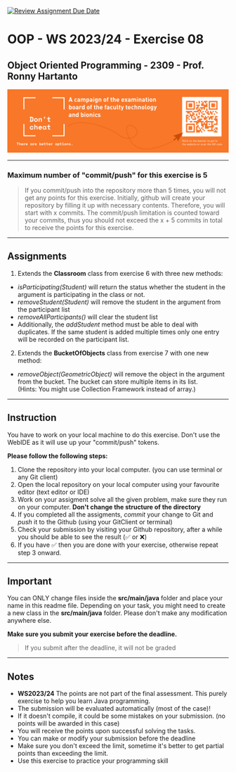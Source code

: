 [![Review Assignment Due Date](https://classroom.github.com/assets/deadline-readme-button-24ddc0f5d75046c5622901739e7c5dd533143b0c8e959d652212380cedb1ea36.svg)](https://classroom.github.com/a/L87T7DNh)
# OOP - WS 2023/24 - Exercise 08

## Object Oriented Programming - 2309 - Prof. Ronny Hartanto


[![Don't Cheat](img/dont-cheat.png)](https://www.hochschule-rhein-waal.de/de/fakultaeten/technologie-und-bionik/vorlesungs-und-pruefungsverzeichnis/exam-plan-summer-2021/dont) 

---  
 
### Maximum number of "**commit/push**" for this exercise is **5**
 
> If you commit/push into the repository more than 5 times, you will not get any points for this exercise. 
> Initially, github will create your repository by filling it up with necessary contents. Therefore, you will start with x commits. The commit/push limitation is counted toward your commits, thus you should not exceed the x + 5 commits in total to receive the points for this exercise. 

--- 

## Assignments

1. Extends the **Classroom** class from exercise 6 with three new methods:
* *isParticipating(Student)* will return the status whether the student in the argument is participating in the class or not.
* *removeStudent(Student)* will remove the student in the argument from the participant list
* *removeAllParticipants()* will clear the student list
* Additionally, the *addStudent* method must be able to deal with duplicates. If the same student is added multiple times only one entry will be recorded on the participant list.

2. Extends the **BucketOfObjects** class from exercise 7 with one new method: 
* *removeObject(GeometricObject)* will remove the object in the argument from the bucket. The bucket can store multiple items in its list.  
(Hints: You might use Collection Framework instead of array.)

---

## Instruction
You have to work on your local machine to do this exercise. Don't use the WebIDE as it will use up your "commit/push" tokens. 

**Please follow the following steps:**
1. Clone the repository into your local computer. (you can use terminal or any Git client)
2. Open the local repository on your local computer using your favourite editor (text editor or IDE)
3. Work on your assigment solve all the given problem, make sure they run on your computer. **Don't change the structure of the directory**
4. If you completed all the assigments, *commit* your change to Git and *push* it to the Github (using your GitClient or terminal)
5. Check your submission by visiting your Github repository, after a while you should be able to see the result (:white_check_mark: or :x:)
6. If you have :white_check_mark: then you are done with your exercise, otherwise repeat step 3 onward. 

--- 

## Important

You can ONLY change files inside the **src/main/java** folder and place your name in this readme file. Depending on your task, you might need to create a new class in the **src/main/java** folder. Please don't make any modification anywhere else. 

**Make sure you submit your exercise before the deadline.** 
> If you submit after the deadline, it will not be graded

---
## Notes
* **WS2023/24** The points are not part of the final assessment. This purely exercise to help you learn Java programming.
* The submission will be evaluated automatically (most of the case)!
* If it doesn't compile, it could be some mistakes on your submission. (no points will be awarded in this case)
* You will receive the points upon successful solving the tasks. 
* You can make or modify your submission before the deadline
* Make sure you don't exceed the limit, sometime it's better to get partial points than exceeding the limit. 
* Use this exercise to practice your programming skill
